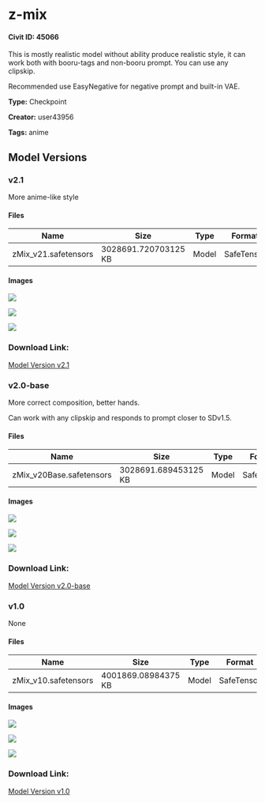 # z-mix

#### Civit ID: 45066

<p>This is mostly realistic model without ability produce realistic style, it can work both with booru-tags and non-booru prompt. You can use any clipskip.</p><p>Recommended use EasyNegative for negative prompt and built-in VAE.</p>

**Type:** Checkpoint

**Creator:** user43956

**Tags:** anime

## Model Versions

### v2.1

<p>More anime-like style</p>

#### Files

| Name | Size | Type | Format | Download Url | AutoV1 | AutoV2 | SHA256 | CRC32 | BLAKE3 |
| --- | --- | --- | --- | --- | --- | --- | --- | --- | --- |
| zMix_v21.safetensors | 3028691.720703125 KB | Model | SafeTensor | https://civitai.com/api/download/models/86159 | D705E18E | 002D8BBD36 | 002D8BBD368A93A170501EED18AF19A2126DD0A6D2B4BF6515968ABD1CAE32C9 | 53489715 | 52DC793F07CCE0B524375996F6FB2E95D38083249C51095A478476974E7CA290 |

#### Images

<p><img src="https://image.civitai.com/xG1nkqKTMzGDvpLrqFT7WA/69dcfff6-72f4-4c64-bdc1-0863ead1211d/width=450/979475.jpeg" /></p>

<p><img src="https://image.civitai.com/xG1nkqKTMzGDvpLrqFT7WA/7c3542e6-c690-488e-9287-38702d631ab6/width=450/979345.jpeg" /></p>

<p><img src="https://image.civitai.com/xG1nkqKTMzGDvpLrqFT7WA/602867d5-85bb-4f20-bd9e-26c189a18736/width=450/979431.jpeg" /></p>

### Download Link:

[Model Version v2.1](https://civitai.com/api/download/models/86159)

### v2.0-base

<p>More correct composition, better hands.</p><p>Can work with any clipskip and responds to prompt closer to SDv1.5.</p>

#### Files

| Name | Size | Type | Format | Download Url | AutoV1 | AutoV2 | SHA256 | CRC32 | BLAKE3 |
| --- | --- | --- | --- | --- | --- | --- | --- | --- | --- |
| zMix_v20Base.safetensors | 3028691.689453125 KB | Model | SafeTensor | https://civitai.com/api/download/models/65034 | 25B30C59 | 24D84B1FFC | 24D84B1FFC09F331936B38BBB214F3EFD840830BB4ED7459CD9AA49EBCFCB87E | 01D9F6B2 | F6B61221A3E880108639826EBF156E75FCDDA4FC2BB787E51965532C5F3D2FEC |

#### Images

<p><img src="https://image.civitai.com/xG1nkqKTMzGDvpLrqFT7WA/5d1a4559-1941-412a-a632-59ac90bdff51/width=450/724887.jpeg" /></p>

<p><img src="https://image.civitai.com/xG1nkqKTMzGDvpLrqFT7WA/2e0af6d5-4c0a-46d4-b279-e922084553cc/width=450/724888.jpeg" /></p>

<p><img src="https://image.civitai.com/xG1nkqKTMzGDvpLrqFT7WA/b277384c-094f-486a-ba1b-409d55b4789d/width=450/720138.jpeg" /></p>

### Download Link:

[Model Version v2.0-base](https://civitai.com/api/download/models/65034)

### v1.0

None

#### Files

| Name | Size | Type | Format | Download Url | AutoV1 | AutoV2 | SHA256 | CRC32 | BLAKE3 |
| --- | --- | --- | --- | --- | --- | --- | --- | --- | --- |
| zMix_v10.safetensors | 4001869.08984375 KB | Model | SafeTensor | https://civitai.com/api/download/models/49680 | 5A9E2011 | E8FCDA5E2C | E8FCDA5E2CC615DABE80103BFC495F988D9EE8F30544E94AB3DCCA1CDFAD6271 | 329559C7 | B2604443C6BA4879E2035050CAB399AC753334DB820D78C9C511CA1A0CCA42D0 |

#### Images

<p><img src="https://image.civitai.com/xG1nkqKTMzGDvpLrqFT7WA/e80d4379-6e96-4691-8417-cba94d10fd00/width=450/534215.jpeg" /></p>

<p><img src="https://image.civitai.com/xG1nkqKTMzGDvpLrqFT7WA/0ece44eb-8f1a-44da-9f24-e2fed097ef00/width=450/534184.jpeg" /></p>

<p><img src="https://image.civitai.com/xG1nkqKTMzGDvpLrqFT7WA/3fd80aa9-29e4-4902-a451-fdba99837200/width=450/534218.jpeg" /></p>

### Download Link:

[Model Version v1.0](https://civitai.com/api/download/models/49680)

